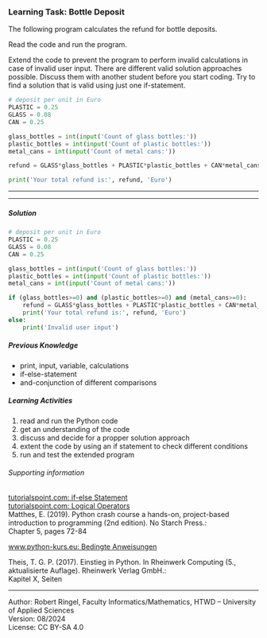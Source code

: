 ### Learning Task: Bottle Deposit

The following program calculates the refund for bottle deposits.  

Read the code and run the program.

Extend the code to prevent the program to perform invalid calculations in case of invalid user input.
There are different valid solution approaches possible. Discuss them with another student before you start coding.
Try to find a solution that is valid using just one if-statement.

``` python
# deposit per unit in Euro
PLASTIC = 0.25
GLASS = 0.08
CAN = 0.25

glass_bottles = int(input('Count of glass bottles:'))
plastic_bottles = int(input('Count of plastic bottles:'))
metal_cans = int(input('Count of metal cans:'))

refund = GLASS*glass_bottles + PLASTIC*plastic_bottles + CAN*metal_cans

print('Your total refund is:', refund, 'Euro')
```

---------------------------------------
---------------------------------------

##### Solution

``` python
# deposit per unit in Euro
PLASTIC = 0.25
GLASS = 0.08
CAN = 0.25

glass_bottles = int(input('Count of glass bottles:'))
plastic_bottles = int(input('Count of plastic bottles:'))
metal_cans = int(input('Count of metal cans:'))

if (glass_bottles>=0) and (plastic_bottles>=0) and (metal_cans>=0):
	refund = GLASS*glass_bottles + PLASTIC*plastic_bottles + CAN*metal_cans
	print('Your total refund is:', refund, 'Euro')
else:
	print('Invalid user input')
```



##### Previous Knowledge

- print, input, variable, calculations
- if-else-statement
- and-conjunction of different comparisons
  
##### Learning Activities

1) read and run the Python code
2) get an understanding of the code
3) discuss and decide for a propper solution approach
4) extent the code by using an if statement to check different conditions
5) run and test the extended program


###### Supporting information

[tutorialspoint.com: if-else Statement](https://www.tutorialspoint.com/python/python_if_else.htm)  
[tutorialspoint.com: Logical Operators](https://www.tutorialspoint.com/python/python_logical_operators.htm)  
Matthes, E. (2019). Python crash course a hands-on, project-based introduction to programming (2nd edition). No Starch Press.:  
Chapter 5, pages 72-84  

[www.python-kurs.eu: Bedingte Anweisungen](https://python-kurs.eu/python3_bedingte_anweisungen.php)

Theis, T. G. P. (2017). Einstieg in Python. In Rheinwerk Computing (5., aktualisierte Auflage). Rheinwerk Verlag GmbH.:   
Kapitel X, Seiten 

----
[//]: # "Learning objective: Test and branch using if-else in combination with and-conjunction"
[//]: # "Topic: Controlling program execution"
[//]: # "Complexity: 2 - normal"
[//]: # "Task type: completion task"

Author: Robert Ringel, Faculty Informatics/Mathematics, HTWD – University of Applied Sciences  
Version: 08/2024            
License: CC BY-SA 4.0
